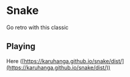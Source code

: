 # Snake

Go retro with this classic

## Playing
Here ([https://karuhanga.github.io/snake/dist/](https://karuhanga.github.io/snake/dist/))